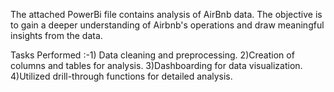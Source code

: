 The attached PowerBi file contains analysis of AirBnb data. The objective is to gain a deeper understanding of Airbnb's operations and draw meaningful insights from the data.

Tasks Performed :-1) Data cleaning and preprocessing. 2)Creation of columns and tables for analysis. 3)Dashboarding for data visualization. 4)Utilized drill-through functions for detailed analysis.
